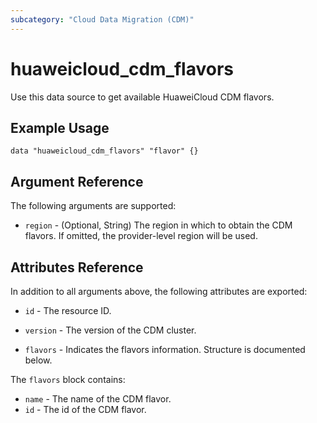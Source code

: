 ```yaml
---
subcategory: "Cloud Data Migration (CDM)"
---
```


# huaweicloud_cdm_flavors

Use this data source to get available HuaweiCloud CDM flavors.

## Example Usage

```hcl
data "huaweicloud_cdm_flavors" "flavor" {}
```

## Argument Reference

The following arguments are supported:

* `region` - (Optional, String) The region in which to obtain the CDM flavors.
  If omitted, the provider-level region will be used.

## Attributes Reference

In addition to all arguments above, the following attributes are exported:

* `id` - The resource ID.

* `version` - The version of the CDM cluster.

* `flavors` - Indicates the flavors information. Structure is documented below.

The `flavors` block contains:

* `name` - The name of the CDM flavor.
* `id` - The id of the CDM flavor.
